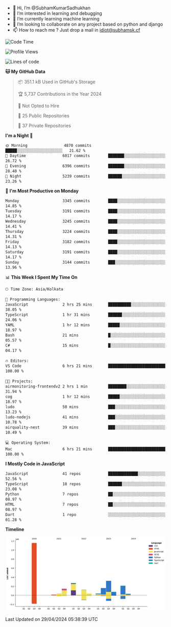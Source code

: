 - 👋 Hi, I’m @SubhamKumarSadhukhan
- 👀 I’m interested in learning and debugging
- 🌱 I’m currently learning machine learning
- 💞️ I’m looking to collaborate on any project based on python and django
- 📫 How to reach me ?
      Just drop a mail in idiot@subhamsk.cf

<!---
SubhamKumarSadhukhan/SubhamKumarSadhukhan is a ✨ special ✨ repository because its `README.md` (this file) appears on your GitHub profile.
You can click the Preview link to take a look at your changes.
--->


<!--START_SECTION:waka-->
![Code Time](http://img.shields.io/badge/Code%20Time-2%2C139%20hrs%2054%20mins-blue)

![Profile Views](http://img.shields.io/badge/Profile%20Views-0-blue)

![Lines of code](https://img.shields.io/badge/From%20Hello%20World%20I%27ve%20Written-2.6%20million%20lines%20of%20code-blue)

**🐱 My GitHub Data** 

> 📦 351.1 kB Used in GitHub's Storage 
 > 
> 🏆 5,737 Contributions in the Year 2024
 > 
> 🚫 Not Opted to Hire
 > 
> 📜 25 Public Repositories 
 > 
> 🔑 37 Private Repositories 
 > 
**I'm a Night 🦉** 

```text
🌞 Morning                4870 commits        █████░░░░░░░░░░░░░░░░░░░░   21.62 % 
🌆 Daytime                6017 commits        ███████░░░░░░░░░░░░░░░░░░   26.72 % 
🌃 Evening                6396 commits        ███████░░░░░░░░░░░░░░░░░░   28.40 % 
🌙 Night                  5239 commits        ██████░░░░░░░░░░░░░░░░░░░   23.26 % 
```
📅 **I'm Most Productive on Monday** 

```text
Monday                   3345 commits        ████░░░░░░░░░░░░░░░░░░░░░   14.85 % 
Tuesday                  3191 commits        ████░░░░░░░░░░░░░░░░░░░░░   14.17 % 
Wednesday                3245 commits        ████░░░░░░░░░░░░░░░░░░░░░   14.41 % 
Thursday                 3224 commits        ████░░░░░░░░░░░░░░░░░░░░░   14.31 % 
Friday                   3182 commits        ████░░░░░░░░░░░░░░░░░░░░░   14.13 % 
Saturday                 3191 commits        ████░░░░░░░░░░░░░░░░░░░░░   14.17 % 
Sunday                   3144 commits        ███░░░░░░░░░░░░░░░░░░░░░░   13.96 % 
```


📊 **This Week I Spent My Time On** 

```text
🕑︎ Time Zone: Asia/Kolkata

💬 Programming Languages: 
JavaScript               2 hrs 25 mins       ██████████░░░░░░░░░░░░░░░   38.05 % 
TypeScript               1 hr 31 mins        ██████░░░░░░░░░░░░░░░░░░░   24.06 % 
YAML                     1 hr 12 mins        █████░░░░░░░░░░░░░░░░░░░░   18.97 % 
Bash                     21 mins             █░░░░░░░░░░░░░░░░░░░░░░░░   05.57 % 
C#                       15 mins             █░░░░░░░░░░░░░░░░░░░░░░░░   04.17 % 

🔥 Editors: 
VS Code                  6 hrs 21 mins       █████████████████████████   100.00 % 

🐱‍💻 Projects: 
airmonitoring-frontendv2 2 hrs 1 min         ████████░░░░░░░░░░░░░░░░░   31.94 % 
cog                      1 hr 12 mins        █████░░░░░░░░░░░░░░░░░░░░   18.97 % 
ludo                     50 mins             ███░░░░░░░░░░░░░░░░░░░░░░   13.23 % 
ludo-nodejs              41 mins             ███░░░░░░░░░░░░░░░░░░░░░░   10.78 % 
airquality-nest          39 mins             ███░░░░░░░░░░░░░░░░░░░░░░   10.49 % 

💻 Operating System: 
Mac                      6 hrs 21 mins       █████████████████████████   100.00 % 
```

**I Mostly Code in JavaScript** 

```text
JavaScript               41 repos            █████████████░░░░░░░░░░░░   52.56 % 
TypeScript               18 repos            ██████░░░░░░░░░░░░░░░░░░░   23.08 % 
Python                   7 repos             ██░░░░░░░░░░░░░░░░░░░░░░░   08.97 % 
HTML                     7 repos             ██░░░░░░░░░░░░░░░░░░░░░░░   08.97 % 
Dart                     1 repo              ░░░░░░░░░░░░░░░░░░░░░░░░░   01.28 % 
```



**Timeline**

![Lines of Code chart](https://raw.githubusercontent.com/SubhamKumarSadhukhan/SubhamKumarSadhukhan/main/assets/bar_graph.png)


 Last Updated on 29/04/2024 05:38:39 UTC
<!--END_SECTION:waka-->
